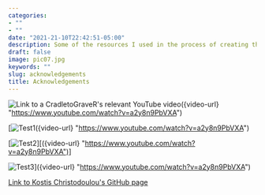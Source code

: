 ```yaml
---
categories:
- ""
- ""
date: "2021-21-10T22:42:51-05:00"
description: Some of the resources I used in the process of creating this website! 
draft: false
image: pic07.jpg
keywords: ""
slug: acknowledgements
title: Acknowledgements
---
```



![Link to a CradletoGraveR's relevant YouTube video](/img/vid.jpg)({video-url} "https://www.youtube.com/watch?v=a2y8n9PbVXA")



[![Test1]({/img/vid.jpg})({video-url} "https://www.youtube.com/watch?v=a2y8n9PbVXA")

[![Test2]({/img/vid.jpg})][({video-url} "https://www.youtube.com/watch?v=a2y8n9PbVXA")]

![Test3]({/img/vid.jpg})]({video-url} "https://www.youtube.com/watch?v=a2y8n9PbVXA")




[Link to Kostis Christodoulou's GitHub page](https://github.com/kostis-christodoulou/ca09.mfa2022/tree/master/website)

